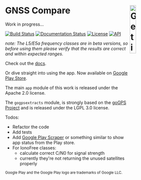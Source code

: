 <h1> GNSS Compare <a href='https://play.google.com/store/apps/details?id=com.galfins.gnss_compare&pcampaignid=MKT-Other-global-all-co-prtnr-py-PartBadge-Mar2515-1'><img alt='Get it on Google Play' src='https://play.google.com/intl/en_us/badges/images/generic/en_badge_web_generic.png' width='20%' align='right'/></a> </h1>

Work in progress...

[![Build Status](https://travis-ci.org/TheGalfins/GNSS_Compare.svg?branch=master)](https://travis-ci.org/TheGalfins/GNSS_Compare) [![Documentation Status](https://readthedocs.org/projects/gnss-compare/badge/?version=latest)](https://gnss-compare.readthedocs.io/en/latest/?badge=latest) [![License](http://img.shields.io/:license-apache-blue.svg)](LICENSE.txt) [![API](https://img.shields.io/badge/API-24%2B-brightgreen.svg?style=flat)](https://android-arsenal.com/api?level=24)


_note: The L5/E5a frequency classes are in beta versions, so before using them please verify that the results are correct and within expected ranges._

Check out the [docs](https://gnss-compare.readthedocs.io).

Or dive straight into using the app. Now available on [Google Play Store](https://play.google.com/store/apps/details?id=com.galfins.gnss_compare).

The main ``app`` module of this work is released under the Apache 2.0 license.

The ``gogpsextracts`` module, is strongly based on the [goGPS Project](https://github.com/goGPS-Project/) and is released under the LGPL 3.0 license.

Todos:
- Refactor the code 
- Add tests
- Add [Google Play Scraper](https://github.com/facundoolano/google-play-scraper) or something similar to show app status from the Play store. 
- For IonoFree classes:
    - calculate correct C/N0 for signal strength
    - currently they're not returning the unused satellites properly


<sup>Google Play and the Google Play logo are trademarks of Google LLC.</sup>
